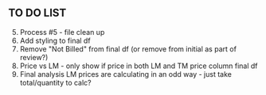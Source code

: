 ## TO DO LIST


5. Process #5 - file clean up
6. Add styling to final df
7. Remove "Not Billed" from final df (or remove from initial as part of review?)
8. Price vs LM - only show if price in both LM and TM price column final df
9. Final analysis LM prices are calculating in an odd way - just take total/quantity to calc?


